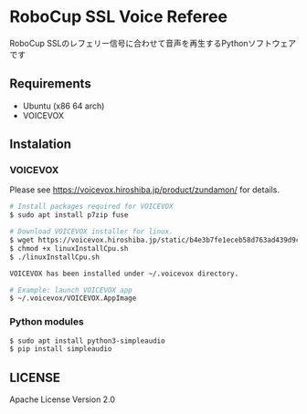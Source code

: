 # RoboCup SSL Voice Referee

RoboCup SSLのレフェリー信号に合わせて音声を再生するPythonソフトウェアです

## Requirements

- Ubuntu (x86 64 arch)
- VOICEVOX

## Instalation

### VOICEVOX

Please see https://voicevox.hiroshiba.jp/product/zundamon/ for details.

```sh
# Install packages required for VOICEVOX
$ sudo apt install p7zip fuse

# Download VOICEVOX installer for linux.
$ wget https://voicevox.hiroshiba.jp/static/b4e3b7fe1eceb58d763ad439d9c35ec7/linuxInstallCpu.sh
$ chmod +x linuxInstallCpu.sh
$ ./linuxInstallCpu.sh

VOICEVOX has been installed under ~/.voicevox directory.

# Example: launch VOICEVOX app
$ ~/.voicevox/VOICEVOX.AppImage
```

### Python modules

```sh
$ sudo apt install python3-simpleaudio
$ pip install simpleaudio
```


## LICENSE

Apache License Version 2.0

